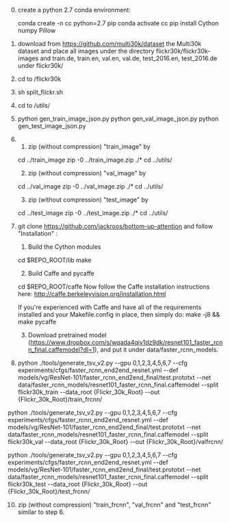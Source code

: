 0. create a python 2.7 conda environment:

   conda create -n cc python=2.7 pip
   conda activate cc
   pip install Cython numpy Pillow

1. download from https://github.com/multi30k/dataset the Multi30k dataset and place all images under the 
   directory flickr30k/flickr30k-images and train.de, train.en, val.en, val.de, test_2016.en, test_2016.de
   under flickr30k/
   
2. cd to /flickr30k

3. sh split_flickr.sh

4. cd to /utils/

5. python gen_train_image_json.py
   python gen_val_image_json.py
   python gen_test_image_json.py


6. 
   1) zip (without compression) "train_image" by
   
   cd ../train_image
   zip -0 ../train_image.zip ./*
   cd ../utils/
   
   2) zip (without compression) "val_image" by
   
   cd ../val_image
   zip -0 ../val_image.zip ./*
   cd ../utils/

   3) zip (without compression) "test_image" by
   
   cd ../test_image
   zip -0 ../test_image.zip ./*
   cd ../utils/   
   
   
   
7. git clone https://github.com/jackroos/bottom-up-attention and follow "Installation" :

   1) Build the Cython modules

   cd $REPO_ROOT/lib
   make
   
   2) Build Caffe and pycaffe

   cd $REPO_ROOT/caffe
    Now follow the Caffe installation instructions here:
    http://caffe.berkeleyvision.org/installation.html

   If you're experienced with Caffe and have all of the requirements installed
   and your Makefile.config in place, then simply do:
   make -j8 && make pycaffe
   
   3) Download pretrained model (https://www.dropbox.com/s/wqada4qiv1dz9dk/resnet101_faster_rcnn_final.caffemodel?dl=1), and put it under data/faster_rcnn_models.
   
9. python ./tools/generate_tsv_v2.py --gpu 0,1,2,3,4,5,6,7 --cfg experiments/cfgs/faster_rcnn_end2end_resnet.yml --def models/vg/ResNet-101/faster_rcnn_end2end_final/test.prototxt --net data/faster_rcnn_models/resnet101_faster_rcnn_final.caffemodel --split flickr30k_train --data_root {Flickr_30k_Root} --out {Flickr_30k_Root}/train_frcnn/

python ./tools/generate_tsv_v2.py --gpu 0,1,2,3,4,5,6,7 --cfg experiments/cfgs/faster_rcnn_end2end_resnet.yml --def models/vg/ResNet-101/faster_rcnn_end2end_final/test.prototxt --net data/faster_rcnn_models/resnet101_faster_rcnn_final.caffemodel --split flickr30k_val --data_root {Flickr_30k_Root} --out {Flickr_30k_Root}/valfrcnn/

python ./tools/generate_tsv_v2.py --gpu 0,1,2,3,4,5,6,7 --cfg experiments/cfgs/faster_rcnn_end2end_resnet.yml --def models/vg/ResNet-101/faster_rcnn_end2end_final/test.prototxt --net data/faster_rcnn_models/resnet101_faster_rcnn_final.caffemodel --split flickr30k_test --data_root {Flickr_30k_Root} --out {Flickr_30k_Root}/test_frcnn/


10. zip (without compression) "train_frcnn", "val_frcnn" and "test_frcnn" similar to step 6.
